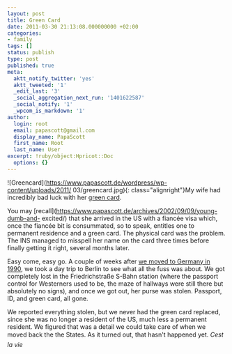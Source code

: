 ```yaml
---
layout: post
title: Green Card
date: 2011-03-30 21:13:08.000000000 +02:00
categories:
- family
tags: []
status: publish
type: post
published: true
meta:
  aktt_notify_twitter: 'yes'
  aktt_tweeted: '1'
  _edit_last: '3'
  _social_aggregation_next_run: '1401622587'
  _social_notify: '1'
  _wpcom_is_markdown: '1'
author:
  login: root
  email: papascott@gmail.com
  display_name: PapaScott
  first_name: Root
  last_name: User
excerpt: !ruby/object:Hpricot::Doc
  options: {}
---
```

![Greencard](https://www.papascott.de/wordpress/wp-content/uploads/2011/
03/greencard.jpg){: class="alignright"}My wife had incredibly bad luck with her [green
card](http://www.uscis.gov/greencard).

You may
[recall](https://www.papascott.de/archives/2002/09/09/young-dumb-and-
excited/) that she arrived in the US with a fiancée visa which, once the
fiancée bit is consummated, so to speak, entitles one to permanent
residence and a green card. The physical card was the problem. The INS
managed to misspell her name on the card three times before finally
getting it right, several months later.

Easy come, easy go. A couple of weeks after [we moved to Germany in
1990](https://www.papascott.de/archives/2009/11/09/as-the-wall-fell/), we
took a day trip to Berlin to see what all the fuss was about. We got
completely lost in the Friedrichstraße S-Bahn station (where the
passport control for Westerners used to be, the maze of hallways were
still there but absolutely no signs), and once we got out, her purse was
stolen. Passport, ID, and green card, all gone.

We reported everything stolen, but we never had the green card replaced,
since she was no longer a resident of the US, much less a permanent
resident. We figured that was a detail we could take care of when we
moved back the the States. As it turned out, that hasn't happened yet.
_Cest la vie_